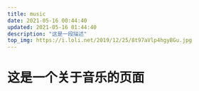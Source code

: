 ```yaml
---
title: music
date: 2021-05-16 00:44:40
updated: 2021-05-16 01:44:40
description: "这是一段描述"
top_img: https://i.loli.net/2019/12/25/8t97aVlp4hgyBGu.jpg
---
```

# 这是一个关于音乐的页面


